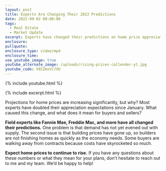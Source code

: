 ```yaml
---
layout: post
title: Experts Are Changing Their 2022 Predictions
date: 2022-09-02 00:00:00
tags:
  - Real Estate
  - Market Update
excerpt: Experts have changed their predictions on home price appreciation.
enclosure:
pullquote:
enclosure_type: video/mp4
enclosure_time:
use_youtube_image: true
youtube_alternate_image: /uploads/rising-prices-callender-yt.jpg
youtube_code: V8IZmxVi7XU
---
```

{% include youtube.html %}

{% include excerpt.html %}

Projections for home prices are increasing significantly, but why? Most experts have doubled their appreciation expectations since January. What caused this change, and what does it mean for buyers and sellers?

**Field experts like Fannie Mae, Freddie Mac, and more have all changed their predictions.** One problem is that demand has not yet evened out with supply. The second issue is that building prices have gone up, so builders are not finishing homes as quickly as the economy needs. Some buyers are walking away from contracts because costs have skyrocketed so much.&nbsp;

**Expect home prices to continue to rise.** If you have any questions about these numbers or what they mean for your plans, don’t hesitate to reach out to me and my team. We’d be happy to help\!